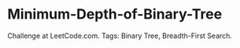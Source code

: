 # Minimum-Depth-of-Binary-Tree
Challenge at LeetCode.com. Tags: Binary Tree, Breadth-First Search. 
